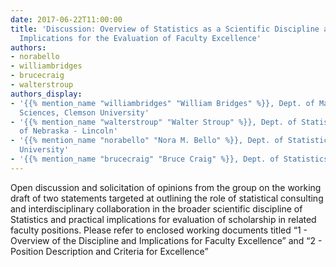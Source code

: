 ```yaml
---
date: 2017-06-22T11:00:00
title: 'Discussion: Overview of Statistics as a Scientific Discipline and Practical
  Implications for the Evaluation of Faculty Excellence'
authors:
- norabello
- williambridges
- brucecraig
- walterstroup
authors_display:
- '{{% mention_name "williambridges" "William Bridges" %}}, Dept. of Mathematical
  Sciences, Clemson University'
- '{{% mention_name "walterstroup" "Walter Stroup" %}}, Dept. of Statistics, University
  of Nebraska - Lincoln'
- '{{% mention_name "norabello" "Nora M. Bello" %}}, Dept. of Statistics, Kansas State
  University'
- '{{% mention_name "brucecraig" "Bruce Craig" %}}, Dept. of Statistics, Purdue University'
---
```

Open discussion and solicitation of opinions from the group on the working draft of two statements targeted at outlining the role of statistical consulting and interdisciplinary collaboration in the broader scientific discipline of Statistics and practical implications for evaluation of scholarship in related faculty positions. Please refer to enclosed working documents titled “1 - Overview of the Discipline and Implications for Faculty Excellence” and “2 - Position Description and Criteria for Excellence”
